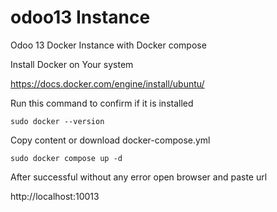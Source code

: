 # odoo13 Instance
Odoo 13 Docker Instance with Docker compose

Install Docker on Your system

https://docs.docker.com/engine/install/ubuntu/

Run this command to confirm if it is installed 
```console
sudo docker --version
```
Copy content or download docker-compose.yml
```console
sudo docker compose up -d
```

After successful without any error open browser and paste url

http://localhost:10013